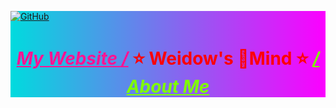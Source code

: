 <!--
 * @Author: Weidows
 * @Date: 2020-07-27 10:28:29
 * @LastEditors: Weidows
 * @LastEditTime: 2020-11-28 16:42:25
 * @FilePath: \undefinedd:\Game\Demo\Weidows\README.md
 * 这个markdown是显示在github-profile界面上的
-->

<div width="100% height="100%" style="background-color: #00dbde;background-image: linear-gradient(90deg, #00dbde 0%, #fc00ff 100%);">
<a href="https://weidows.github.io" target="_blank">

![GitHub](https://raw.githubusercontent.com/Weidows/Images/main/PicGo/utsrDPeiMZhdAyv.jpg)
</a>

<h1 align="center" style="color:red;">

<a href="https://weidows.github.io" target="_blank" style="color:deeppink;font-style:italic;">My Website /</a>
⭐️ Weidow's 🌈Mind ⭐️
<a href="https://weidows.github.io/tags/about" target="_blank" style="color:chartreuse;font-style:italic;">/ About Me</a>

</h1>
</div>
